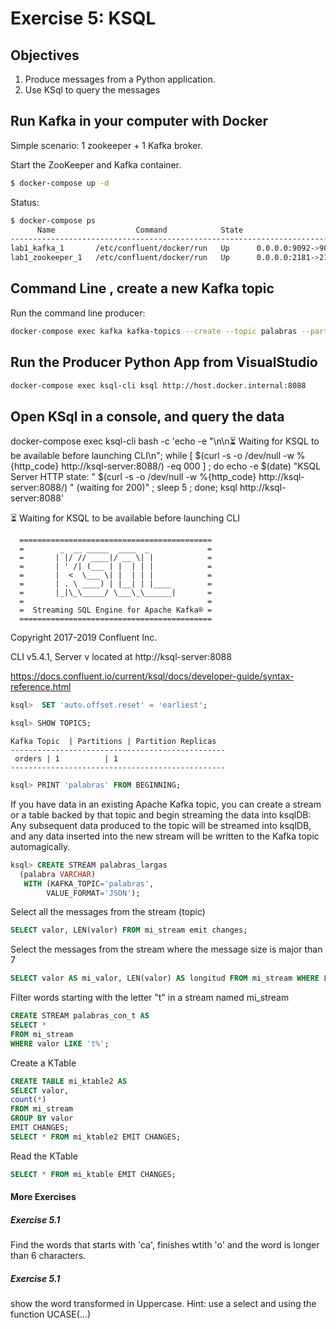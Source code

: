 # Exercise 5: KSQL

## Objectives

1) Produce messages from a Python application.
2) Use KSql to query the messages


## Run Kafka in your computer with Docker
Simple scenario: 1 zookeeper + 1 Kafka broker.

Start the ZooKeeper and Kafka container.

```sh
$ docker-compose up -d
```

Status:

```sh
$ docker-compose ps
      Name                  Command            State                     Ports
-------------------------------------------------------------------------------------------------
lab1_kafka_1       /etc/confluent/docker/run   Up      0.0.0.0:9092->9092/tcp
lab1_zookeeper_1   /etc/confluent/docker/run   Up      0.0.0.0:2181->2181/tcp, 2888/tcp, 3888/tcp
```

## Command Line , create a new Kafka topic

Run the command line producer:

```sh
docker-compose exec kafka kafka-topics --create --topic palabras --partitions 1 --replication-factor 1 --if-not-exists --bootstrap-server localhost:9092
```

## Run the Producer Python App from VisualStudio


```sh
docker-compose exec ksql-cli ksql http://host.docker.internal:8088
```


## Open KSql in a console, and query the data
docker-compose exec ksql-cli bash -c 'echo -e "\n\n⏳ Waiting for KSQL to be available before launching CLI\n"; while [ $(curl -s -o /dev/null -w %{http_code} http://ksql-server:8088/) -eq 000 ] ; do echo -e $(date) "KSQL Server HTTP state: " $(curl -s -o /dev/null -w %{http_code} http://ksql-server:8088/) " (waiting for 200)" ; sleep 5 ; done; ksql http://ksql-server:8088'

⏳ Waiting for KSQL to be available before launching CLI

      ===========================================
      =        _  __ _____  ____  _             =
      =       | |/ // ____|/ __ \| |            =
      =       | ' /| (___ | |  | | |            =
      =       |  <  \___ \| |  | | |            =
      =       | . \ ____) | |__| | |____        =
      =       |_|\_\_____/ \___\_\______|       =
      =                                         =
      =  Streaming SQL Engine for Apache Kafka® =
      ===========================================
Copyright 2017-2019 Confluent Inc.

CLI v5.4.1, Server v<unknown> located at http://ksql-server:8088

https://docs.confluent.io/current/ksql/docs/developer-guide/syntax-reference.html

```sql
ksql>  SET 'auto.offset.reset' = 'earliest';
```
```sql
ksql> SHOW TOPICS;
```
```
Kafka Topic  | Partitions | Partition Replicas
------------------------------------------------
 orders | 1          | 1
------------------------------------------------
```
```sql
ksql> PRINT 'palabras' FROM BEGINNING;
```

If you have data in an existing Apache Kafka topic, you can create a stream or a table backed by that topic and begin 
streaming the data into ksqlDB:
Any subsequent data produced to the topic will be streamed into ksqlDB, and any data inserted into the new stream will
be written to the Kafka topic automagically.
```sql
ksql> CREATE STREAM palabras_largas
  (palabra VARCHAR)
   WITH (KAFKA_TOPIC='palabras',
        VALUE_FORMAT='JSON');
```

Select all the messages from the stream (topic)
```sql
SELECT valor, LEN(valor) FROM mi_stream emit changes;
```

Select the messages from the stream where the message size is major than 7
```sql
SELECT valor AS mi_valor, LEN(valor) AS longitud FROM mi_stream WHERE LEN(valor) > 7 emit changes;
```


Filter words starting with the letter "t" in a stream named mi_stream
```sql
CREATE STREAM palabras_con_t AS
SELECT *
FROM mi_stream
WHERE valor LIKE 't%';
```

Create a KTable
```sql
CREATE TABLE mi_ktable2 AS
SELECT valor,
count(*)
FROM mi_stream
GROUP BY valor
EMIT CHANGES;
SELECT * FROM mi_ktable2 EMIT CHANGES;
```

Read the KTable
```sql
SELECT * FROM mi_ktable EMIT CHANGES;
```

#### More Exercises
##### Exercise 5.1
Find the words that starts with 'ca', finishes wtith 'o' and the word is longer than 6 characters.

##### Exercise 5.1
show the word transformed in Uppercase. Hint: use a select and using the function UCASE(...)



